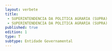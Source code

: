 ```yaml
---
layout: verbete
title:
 - SUPERINTENDENCIA DA POLITICA AGRARIA (SUPRA)
 - SUPERINTENDENCIA DA POLITICA AGRARIA (SUPRA)
published: true
edition: 1  
type: T
subtype: Entidade Governamental
---
```


